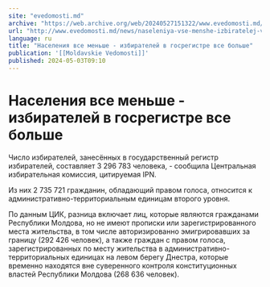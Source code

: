 ```yaml
---
site: "evedomosti.md"
archive: "https://web.archive.org/web/20240527151322/www.evedomosti.md/news/naseleniya-vse-menshe-izbiratelej-v-gosregistre-vse-bolshe"
url: "http://www.evedomosti.md/news/naseleniya-vse-menshe-izbiratelej-v-gosregistre-vse-bolshe"
language: ru
title: "Населения все меньше - избирателей в госрегистре все больше"
publication: '[[Moldavskie Vedomosti]]'
published: 2024-05-03T09:10
---
```


# Населения все меньше - избирателей в госрегистре все больше

Число избирателей, занесённых в государственный регистр избирателей, составляет 3 296 783 человека, - сообщила Центральная избирательная комиссия, цитируемая IPN.

Из них 2 735 721 гражданин, обладающий правом голоса, относится к административно-территориальным единицам второго уровня.

По данным ЦИК, разница включает лиц, которые являются гражданами Республики Молдова, но не имеют прописки или зарегистрированного места жительства, в том числе авторизированно эмигрировавших за границу (292 426 человек), а также граждан с правом голоса, зарегистрированных по месту жительства в административно-территориальных единицах на левом берегу Днестра, которые временно находятся вне суверенного контроля конституционных властей Республики Молдова (268 636 человек).